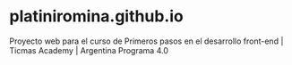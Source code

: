 ﻿# platiniromina.github.io
Proyecto web para el curso de Primeros pasos en el desarrollo front-end | Ticmas Academy | Argentina Programa 4.0
